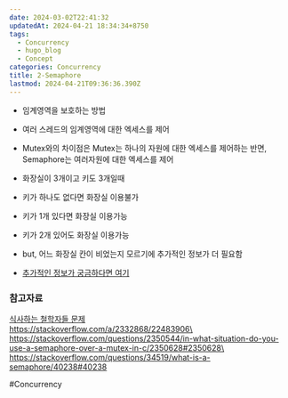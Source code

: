 ```yaml
---
date: 2024-03-02T22:41:32
updatedAt: 2024-04-21 18:34:34+8750
tags:
  - Concurrency
  - hugo_blog
  - Concept
categories: Concurrency
title: 2-Semaphore
lastmod: 2024-04-21T09:36:36.390Z
---
```

* 임계영역을 보호하는 방법

* 여러 스레드의 임계영역에 대한 엑세스를 제어

* Mutex와의 차이점은 Mutex는 하나의 자원에 대한 엑세스를 제어하는 반면, Semaphore는 여러자원에 대한 엑세스를 제어

* 화장실이 3개이고 키도 3개일때

* 키가 하나도 없다면 화장실 이용불가

* 키가 1개 있다면 화장실 이용가능

* 키가 2개 있어도 화장실 이용가능

* but, 어느 화장실 칸이 비었는지 모르기에 추가적인 정보가 더 필요함

* [추가적인 정보가 궁금하다면 여기](https://barrgroup.com/embedded-systems/how-to/rtos-mutex-semaphore)

### 참고자료

[식사하는 철학자들 문제](https://ko.wikipedia.org/wiki/%EC%8B%9D%EC%82%AC%ED%95%98%EB%8A%94_%EC%B2%A0%ED%95%99%EC%9E%90%EB%93%A4_%EB%AC%B8%EC%A0%9C)\
https://stackoverflow.com/a/2332868/22483906\
https://stackoverflow.com/questions/2350544/in-what-situation-do-you-use-a-semaphore-over-a-mutex-in-c/2350628#2350628\
https://stackoverflow.com/questions/34519/what-is-a-semaphore/40238#40238

\#Concurrency
